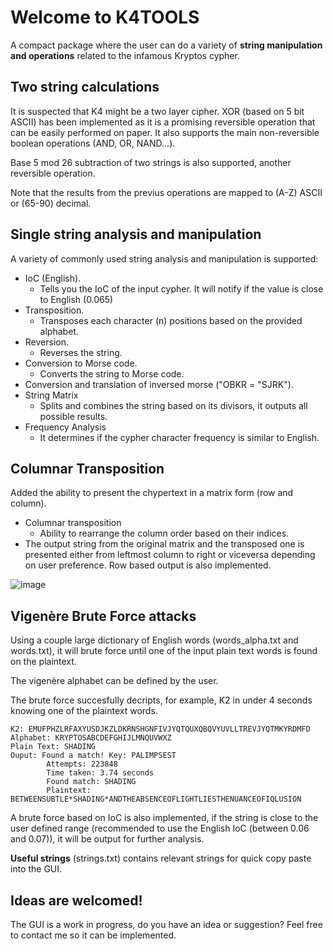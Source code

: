 # Welcome to K4TOOLS

A compact package where the user can do a variety of **string manipulation and operations** related to the infamous Kryptos cypher.


## Two string calculations

It is suspected that K4 might be a two layer cipher. XOR (based on 5 bit ASCII) has been implemented as it is a promising reversible operation that can be easily performed on paper. It also supports the main non-reversible boolean operations (AND, OR, NAND...).

Base 5 mod 26 subtraction of two strings is also supported, another reversible operation. 

Note that the results from the previus operations are mapped to (A-Z) ASCII or (65-90) decimal.

## Single string analysis and manipulation

A variety of commonly used string analysis and manipulation is supported:
- IoC (English).
	- Tells you the IoC of the input cypher. It will notify if the value is close to English (0.065)
- Transposition.
	- Transposes each character (n) positions based on the provided alphabet.
- Reversion.
	- Reverses the string.
- Conversion to Morse code.
	 - Converts the string to Morse code.
- Conversion and translation of inversed morse ("OBKR = "SJRK").
- String Matrix
	- Splits and combines the string based on its divisors, it outputs all possible results.
- Frequency Analysis
	- It determines if the cypher character frequency is similar to English. 

## Columnar Transposition

Added the ability to present the chypertext in a matrix form (row and column).
- Columnar transposition
  	- Ability to rearrange the column order based on their indices.
- The output string from the original matrix and the transposed one is presented either from leftmost column to right or viceversa depending on user preference. Row based output is also implemented.
  
![image](https://github.com/user-attachments/assets/8ba84f74-d06a-45b0-b393-e5c424578470)

## Vigenère Brute Force attacks

Using a couple large dictionary of English words (words_alpha.txt and words.txt), it will brute force until one of the input plain text words is found on the plaintext.

The vigenère alphabet can be defined by the user.

The brute force succesfully decripts, for example, K2 in under 4 seconds knowing one of the plaintext words.

	K2: EMUFPHZLRFAXYUSDJKZLDKRNSHGNFIVJYQTQUXQBQVYUVLLTREVJYQTMKYRDMFD
	Alphabet: KRYPTOSABCDEFGHIJLMNQUVWXZ
	Plain Text: SHADING
	Ouput: Found a match! Key: PALIMPSEST
			Attempts: 223848
			Time taken: 3.74 seconds
			Found match: SHADING
			Plaintext: BETWEENSUBTLE*SHADING*ANDTHEABSENCEOFLIGHTLIESTHENUANCEOFIQLUSION
	
A brute force based on IoC is also implemented, if the string is close to the user defined range (recommended to use the English IoC (between 0.06 and 0.07)), it will be output for further analysis.

**Useful strings** (strings.txt) contains relevant strings for quick copy paste into the GUI.

## Ideas are welcomed!
The GUI is a work in progress, do you have an idea or suggestion? Feel free to contact me so it can be implemented.
